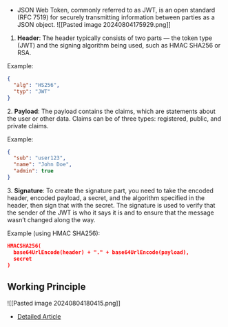 - JSON Web Token, commonly referred to as JWT, is an open standard (RFC 7519) for securely transmitting information between parties as a JSON object.
![[Pasted image 20240804175929.png]]
1. **Header**: The header typically consists of two parts — the token type (JWT) and the signing algorithm being used, such as HMAC SHA256 or RSA.

Example:
```json
{  
  "alg": "HS256",  
  "typ": "JWT"  
}
```
2. **Payload**: The payload contains the claims, which are statements about the user or other data. Claims can be of three types: registered, public, and private claims.

Example:
```json
{  
  "sub": "user123",  
  "name": "John Doe",  
  "admin": true  
}
```
3. **Signature**: To create the signature part, you need to take the encoded header, encoded payload, a secret, and the algorithm specified in the header, then sign that with the secret. The signature is used to verify that the sender of the JWT is who it says it is and to ensure that the message wasn’t changed along the way.

Example (using HMAC SHA256):
```json
HMACSHA256(  
  base64UrlEncode(header) + "." + base64UrlEncode(payload),  
  secret  
)
```
## Working Principle
![[Pasted image 20240804180415.png]]
- [Detailed Article](https://medium.com/@extio/understanding-json-web-tokens-jwt-a-secure-approach-to-web-authentication-f551e8d66deb) 